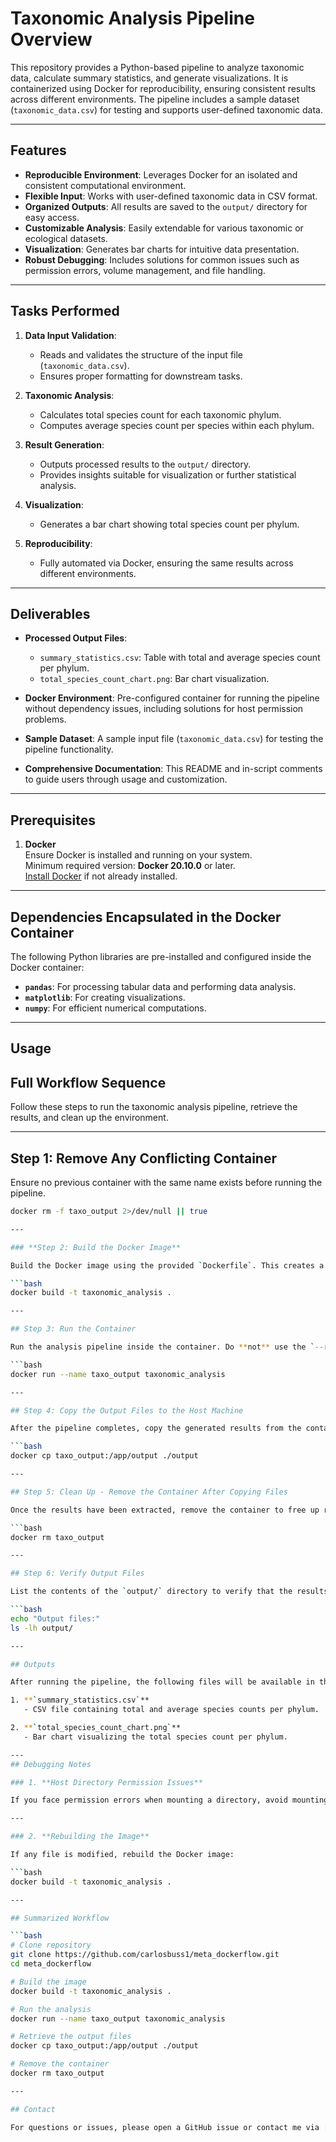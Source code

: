 # Taxonomic Analysis Pipeline Overview

This repository provides a Python-based pipeline to analyze taxonomic data, calculate summary statistics, and generate visualizations. It is containerized using Docker for reproducibility, ensuring consistent results across different environments. The pipeline includes a sample dataset (`taxonomic_data.csv`) for testing and supports user-defined taxonomic data.

---

## Features

- **Reproducible Environment**: Leverages Docker for an isolated and consistent computational environment.
- **Flexible Input**: Works with user-defined taxonomic data in CSV format.
- **Organized Outputs**: All results are saved to the `output/` directory for easy access.
- **Customizable Analysis**: Easily extendable for various taxonomic or ecological datasets.
- **Visualization**: Generates bar charts for intuitive data presentation.
- **Robust Debugging**: Includes solutions for common issues such as permission errors, volume management, and file handling.

---

## Tasks Performed

1. **Data Input Validation**:  
   - Reads and validates the structure of the input file (`taxonomic_data.csv`).
   - Ensures proper formatting for downstream tasks.

2. **Taxonomic Analysis**:  
   - Calculates total species count for each taxonomic phylum.  
   - Computes average species count per species within each phylum.

3. **Result Generation**:  
   - Outputs processed results to the `output/` directory.  
   - Provides insights suitable for visualization or further statistical analysis.

4. **Visualization**:  
   - Generates a bar chart showing total species count per phylum.

5. **Reproducibility**:  
   - Fully automated via Docker, ensuring the same results across different environments.

---

## Deliverables

- **Processed Output Files**:  
   - `summary_statistics.csv`: Table with total and average species count per phylum.  
   - `total_species_count_chart.png`: Bar chart visualization.

- **Docker Environment**: Pre-configured container for running the pipeline without dependency issues, including solutions for host permission problems.

- **Sample Dataset**: A sample input file (`taxonomic_data.csv`) for testing the pipeline functionality.

- **Comprehensive Documentation**: This README and in-script comments to guide users through usage and customization.

---

## Prerequisites

1. **Docker**  
   Ensure Docker is installed and running on your system.  
   Minimum required version: **Docker 20.10.0** or later.  
   [Install Docker](https://docs.docker.com/get-docker/) if not already installed.

---

## Dependencies Encapsulated in the Docker Container

The following Python libraries are pre-installed and configured inside the Docker container:

- **`pandas`**: For processing tabular data and performing data analysis.
- **`matplotlib`**: For creating visualizations.
- **`numpy`**: For efficient numerical computations.

---

## Usage

## Full Workflow Sequence

Follow these steps to run the taxonomic analysis pipeline, retrieve the results, and clean up the environment.

---

## Step 1: Remove Any Conflicting Container

Ensure no previous container with the same name exists before running the pipeline.

```bash
docker rm -f taxo_output 2>/dev/null || true

---

### **Step 2: Build the Docker Image**

Build the Docker image using the provided `Dockerfile`. This creates a reproducible environment for running the pipeline.

```bash
docker build -t taxonomic_analysis .

---

## Step 3: Run the Container

Run the analysis pipeline inside the container. Do **not** use the `--rm` flag here, as the container must persist temporarily for file extraction.

```bash
docker run --name taxo_output taxonomic_analysis

---

## Step 4: Copy the Output Files to the Host Machine

After the pipeline completes, copy the generated results from the container’s `/app/output` directory to a local `output/` folder on the host machine.

```bash
docker cp taxo_output:/app/output ./output

---

## Step 5: Clean Up - Remove the Container After Copying Files

Once the results have been extracted, remove the container to free up resources.

```bash
docker rm taxo_output

---

## Step 6: Verify Output Files

List the contents of the `output/` directory to verify that the results have been successfully copied.

```bash
echo "Output files:"
ls -lh output/

---

## Outputs

After running the pipeline, the following files will be available in the `output/` directory:

1. **`summary_statistics.csv`**  
   - CSV file containing total and average species counts per phylum.

2. **`total_species_count_chart.png`**  
   - Bar chart visualizing the total species count per phylum.

---
## Debugging Notes

### 1. **Host Directory Permission Issues**

If you face permission errors when mounting a directory, avoid mounting the volume and instead copy the results using the `docker cp` command as shown above.

---

### 2. **Rebuilding the Image**

If any file is modified, rebuild the Docker image:

```bash
docker build -t taxonomic_analysis .

---

## Summarized Workflow

```bash
# Clone repository
git clone https://github.com/carlosbuss1/meta_dockerflow.git
cd meta_dockerflow

# Build the image
docker build -t taxonomic_analysis .

# Run the analysis
docker run --name taxo_output taxonomic_analysis

# Retrieve the output files
docker cp taxo_output:/app/output ./output

# Remove the container
docker rm taxo_output

---

## Contact

For questions or issues, please open a GitHub issue or contact me via [carlosbuss1](https://github.com/carlosbuss1).






